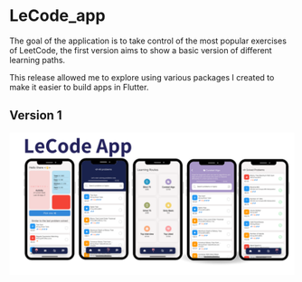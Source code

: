# LeCode_app

The goal of the application is to take control of the most popular exercises of LeetCode, the first version aims to show a basic version of different learning paths.

This release allowed me to explore using various packages I created to make it easier to build apps in Flutter.

## Version 1
![](reusable_ui.png)